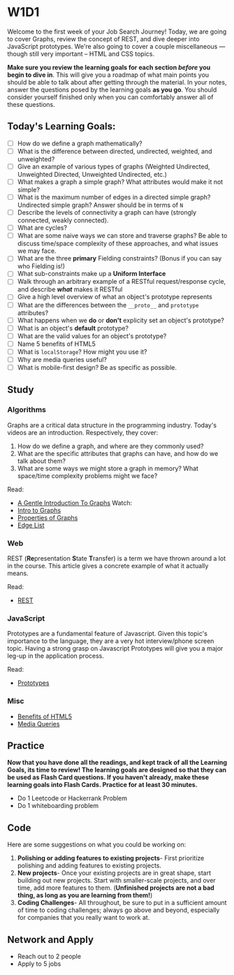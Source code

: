 # W1D1

Welcome to the first week of your Job Search Journey! Today, we are going to cover Graphs, review the concept of REST, and dive deeper into JavaScript prototypes. We're also going to cover a couple miscellaneous — though still very important – HTML and CSS topics.

**Make sure you review the learning goals for each section _before_ you begin to dive in**. This will give you a roadmap of what main points you should be able to talk about after getting through the material. In your notes, answer the questions posed by the learning goals **as you go**. You should consider yourself finished only when you can comfortably answer all of these questions.

## Today's Learning Goals:

- [ ] How do we define a graph mathematically?
- [ ] What is the difference between directed, undirected, weighted, and unweighted?
- [ ] Give an example of various types of graphs (Weighted Undirected, Unweighted Directed, Unweighted Undirected, etc.)
- [ ] What makes a graph a simple graph? What attributes would make it not simple?
- [ ] What is the maximum number of edges in a directed simple graph? Undirected simple graph? Answer should be in terms of `N`
- [ ] Describe the levels of connectivity a graph can have (strongly connected, weakly connected).
- [ ] What are cycles?
- [ ] What are some naive ways we can store and traverse graphs? Be able to discuss time/space complexity of these approaches, and what issues we may face.  
- [ ] What are the three **primary** Fielding constraints? (Bonus if you can say who Fielding is!)
- [ ] What sub-constraints make up a **Uniform Interface**
- [ ] Walk through an arbitrary example of a RESTful request/response cycle, and describe _**what**_ makes it RESTful
- [ ] Give a high level overview of what an object's prototype represents
- [ ] What are the differences between the `__proto__` and `prototype` attributes?
- [ ] What happens when we **do** or **don't** explicity set an object's prototype?
- [ ] What is an object's **default** prototype?
- [ ] What are the valid values for an object's prototype?
- [ ] Name 5 benefits of HTML5
- [ ] What is `localStorage`? How might you use it?
- [ ] Why are media queries useful?
- [ ] What is mobile-first design? Be as specific as possible.

## Study

### Algorithms

Graphs are a critical data structure in the programming industry. Today's videos are an introduction. Respectively, they cover:

1. How do we define a graph, and where are they commonly used?
2. What are the specific attributes that graphs can have, and how do we talk about them?
3. What are some ways we might store a graph in memory? What space/time complexity problems might we face? 

Read:

* [A Gentle Introduction To Graphs](https://medium.com/basecs/a-gentle-introduction-to-graph-theory-77969829ead8)
Watch: 
* [Intro to Graphs](https://www.youtube.com/watch?v=gXgEDyodOJU)
* [Properties of Graphs](https://www.youtube.com/watch?v=AfYqN3fGapc)
* [Edge List](https://www.youtube.com/watch?v=ZdY1Fp9dKzs&index=40&list=PL2_aWCzGMAwI3W_JlcBbtYTwiQSsOTa6P)


### Web

REST (**Re**presentation **S**tate **T**ransfer) is a term we have thrown around a lot in the course. This article gives a concrete example of what it actually means. 

Read:
* [REST](https://codewords.recurse.com/issues/five/what-restful-actually-means)

### JavaScript

Prototypes are a fundamental feature of Javascript. Given this topic's importance to the language, they are a very hot interview/phone screen topic. Having a strong grasp on Javascript Prototypes will give you a major leg-up in the application process. 

Read:
* [Prototypes](https://javascript.info/function-prototype)

### Misc

* [Benefits of HTML5](https://tympanus.net/codrops/2011/11/24/top-10-reasons-to-use-html5-right-now/)
* [Media Queries](https://www.w3schools.com/css/css_rwd_mediaqueries.asp)

## Practice

**Now that you have done all the readings, and kept track of all the Learning Goals, its time to review! The learning goals are designed so that they can be used as Flash Card questions. If you haven't already, make these learning goals into Flash Cards. Practice for at least 30 minutes.**

* Do 1 Leetcode or Hackerrank Problem
* Do 1 whiteboarding problem

## Code

Here are some suggestions on what you could be working on:

1. **Polishing or adding features to existing projects**- First prioritize polishing and adding features to existing projects.
1. **New projects**- Once your existing projects are in great shape, start building out new projects. Start with smaller-scale projects, and over time, add more features to them. (**Unfinished projects are not a bad thing, as long as you are learning from them!**)
1. **Coding Challenges**- All throughout, be sure to put in a sufficient amount of time to coding challenges; always go above and beyond, especially for companies that you really want to work at.

## Network and Apply

* Reach out to 2 people
* Apply to 5 jobs

   
